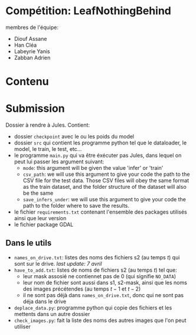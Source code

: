 # Compétition: LeafNothingBehind

membres de l'équipe:
- Diouf Assane
- Han Cléa
- Labeyrie Yanis
- Zabban Adrien

# Contenu

# Submission

Dossier à rendre à Jules. Contient:
- dossier `checkpoint` avec le ou les poids du model
- dossier `src` qui contient les programme python tel que le dataloader, le model, le train, le test, etc...
- le programme `main.py` qui va être éxécuter pas Jules, dans lequel on peut lui passer les argument suivant:
  - `mode`: this argument will be given the value 'infer' or 'train'
  - `csv_path`: we will use this argument to give your code the path to the CSV file for the test data. Those CSV files will obey the same format as the train dataset, and the folder structure of the dataset will also be the same
  - `save_infers_under`: we will use this argument to give your code the path to the folder where to save the results.
- le fichier `requirements.txt` contenant l'ensemble des packages utilisés ainsi que leur version
- le fichier package GDAL


## Dans le utils
- `names_on_drive.txt`: listes des noms des fichiers s2 (au temps $t$) qui sont sur le drive. *last update: 7 avril*
- `have_to_add.txt`: listes de noms de fichiers s2 (au temps $t$) tel que:
  - leur mask assosié ne contiennet pas de $0$ (qui signifie `NO_DATA`)
  - leur nom de fichier sont aussi dans s1, s2-mask, ainsi que les noms des images précétendes (au temps $t-1$ et $t-2$)
  - il ne sont pas déjà dans `names_on_drive.txt`, donc qui ne sont pas déja dans le drive
- `deplace_data.py`: programme python qui copie des fichiers et les mettents dans un autre dossier
- `check_images.py`: fait la liste des noms des autres images que l'on peut utiliser

